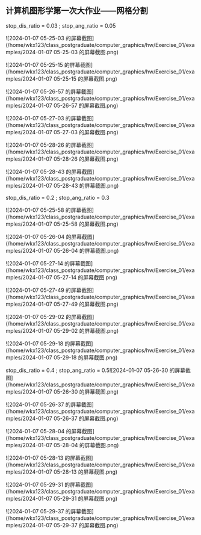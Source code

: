 ## 						计算机图形学第一次大作业——网格分割































stop_dis_ratio = 0.03 ; stop_ang_ratio = 0.05

![2024-01-07 05-25-03 的屏幕截图](/home/wkx123/class_postgraduate/computer_graphics/hw/Exercise_01/examples/2024-01-07 05-25-03 的屏幕截图.png)

![2024-01-07 05-25-15 的屏幕截图](/home/wkx123/class_postgraduate/computer_graphics/hw/Exercise_01/examples/2024-01-07 05-25-15 的屏幕截图.png)





![2024-01-07 05-26-57 的屏幕截图](/home/wkx123/class_postgraduate/computer_graphics/hw/Exercise_01/examples/2024-01-07 05-26-57 的屏幕截图.png)

![2024-01-07 05-27-03 的屏幕截图](/home/wkx123/class_postgraduate/computer_graphics/hw/Exercise_01/examples/2024-01-07 05-27-03 的屏幕截图.png)

![2024-01-07 05-28-26 的屏幕截图](/home/wkx123/class_postgraduate/computer_graphics/hw/Exercise_01/examples/2024-01-07 05-28-26 的屏幕截图.png)

![2024-01-07 05-28-43 的屏幕截图](/home/wkx123/class_postgraduate/computer_graphics/hw/Exercise_01/examples/2024-01-07 05-28-43 的屏幕截图.png)





stop_dis_ratio = 0.2 ; stop_ang_ratio = 0.3



![2024-01-07 05-25-58 的屏幕截图](/home/wkx123/class_postgraduate/computer_graphics/hw/Exercise_01/examples/2024-01-07 05-25-58 的屏幕截图.png)

![2024-01-07 05-26-04 的屏幕截图](/home/wkx123/class_postgraduate/computer_graphics/hw/Exercise_01/examples/2024-01-07 05-26-04 的屏幕截图.png)

![2024-01-07 05-27-14 的屏幕截图](/home/wkx123/class_postgraduate/computer_graphics/hw/Exercise_01/examples/2024-01-07 05-27-14 的屏幕截图.png)

![2024-01-07 05-27-49 的屏幕截图](/home/wkx123/class_postgraduate/computer_graphics/hw/Exercise_01/examples/2024-01-07 05-27-49 的屏幕截图.png)

![2024-01-07 05-29-02 的屏幕截图](/home/wkx123/class_postgraduate/computer_graphics/hw/Exercise_01/examples/2024-01-07 05-29-02 的屏幕截图.png)

![2024-01-07 05-29-18 的屏幕截图](/home/wkx123/class_postgraduate/computer_graphics/hw/Exercise_01/examples/2024-01-07 05-29-18 的屏幕截图.png)







stop_dis_ratio = 0.4 ; stop_ang_ratio = 0.5![2024-01-07 05-26-30 的屏幕截图](/home/wkx123/class_postgraduate/computer_graphics/hw/Exercise_01/examples/2024-01-07 05-26-30 的屏幕截图.png)

![2024-01-07 05-26-37 的屏幕截图](/home/wkx123/class_postgraduate/computer_graphics/hw/Exercise_01/examples/2024-01-07 05-26-37 的屏幕截图.png)

![2024-01-07 05-28-04 的屏幕截图](/home/wkx123/class_postgraduate/computer_graphics/hw/Exercise_01/examples/2024-01-07 05-28-04 的屏幕截图.png)

![2024-01-07 05-28-13 的屏幕截图](/home/wkx123/class_postgraduate/computer_graphics/hw/Exercise_01/examples/2024-01-07 05-28-13 的屏幕截图.png)

![2024-01-07 05-29-31 的屏幕截图](/home/wkx123/class_postgraduate/computer_graphics/hw/Exercise_01/examples/2024-01-07 05-29-31 的屏幕截图.png)

![2024-01-07 05-29-37 的屏幕截图](/home/wkx123/class_postgraduate/computer_graphics/hw/Exercise_01/examples/2024-01-07 05-29-37 的屏幕截图.png)